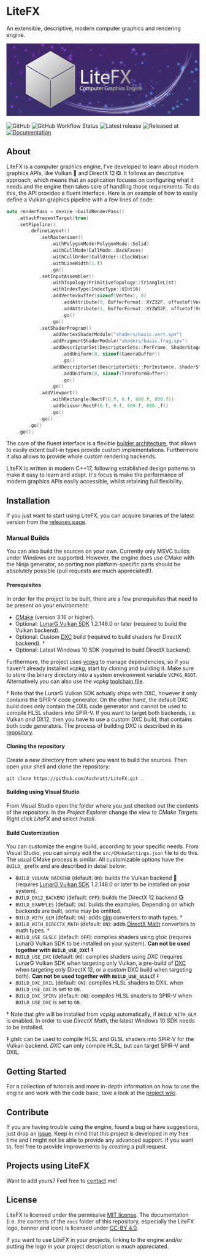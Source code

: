 # LiteFX

An extensible, descriptive, modern computer graphics and rendering engine.

<p align="center">
  <img src="/docs/img/banner_m.jpg">
</p>

![GitHub](https://img.shields.io/github/license/aschratt/litefx.svg) ![GitHub Workflow Status](https://img.shields.io/github/workflow/status/aschratt/litefx/release?label=Build) ![Latest release](https://img.shields.io/github/release/aschratt/litefx.svg) ![Released at](https://img.shields.io/github/release-date/aschratt/litefx.svg) [![Documentation](https://img.shields.io/badge/docs-gh--pages-70dcf4.svg)](https://litefx.github.io/docs/#/)

## About

LiteFX is a computer graphics engine, I've developed to learn about modern graphics APIs, like Vulkan 🌋 and DirectX 12 ❎. It follows an descriptive approach, which means that an application focuses on configuring what it needs and the engine then takes care of handling those requirements. To do this, the API provides a fluent interface. Here is an example of how to easily define a Vulkan graphics pipeline with a few lines of code:

```cxx
auto renderPass = device->buildRenderPass()
    .attachPresentTarget(true)
    .setPipeline()
        .defineLayout()
            .setRasterizer()
                .withPolygonMode(PolygonMode::Solid)
                .withCullMode(CullMode::BackFaces)
                .withCullOrder(CullOrder::ClockWise)
                .withLineWidth(1.f)
                .go()
            .setInputAssembler()
                .withTopology(PrimitiveTopology::TriangleList)
                .withIndexType(IndexType::UInt16)
                .addVertexBuffer(sizeof(Vertex), 0)
                    .addAttribute(0, BufferFormat::XYZ32F, offsetof(Vertex, Position))
                    .addAttribute(1, BufferFormat::XYZW32F, offsetof(Vertex, Color))
                    .go()
                .go()
            .setShaderProgram()
                .addVertexShaderModule("shaders/basic.vert.spv")
                .addFragmentShaderModule("shaders/basic.frag.spv")
                .addDescriptorSet(DescriptorSets::PerFrame, ShaderStage::Vertex | ShaderStage::Fragment)
                    .addUniform(0, sizeof(CameraBuffer))
                    .go()
                .addDescriptorSet(DescriptorSets::PerInstance, ShaderStage::Vertex)
                    .addUniform(0, sizeof(TransformBuffer))
                    .go()
                .go()
            .addViewport()
                .withRectangle(RectF(0.f, 0.f, 600.f, 800.f))
                .addScissor(RectF(0.f, 0.f, 600.f, 800.,f))
                .go()
            .go()
        .go()
    .go();
```

The core of the fluent interface is a flexible [builder architecture](https://github.com/Aschratt/LiteFX/wiki/builder-guide), that allows to easily extent built-in types provide custom implementations. Furthermore it also allows to provide whole custom rendering backends.

LiteFX is written in modern C++17, following established design patterns to make it easy to learn and adapt. It's focus is make the performance of modern graphics APIs easily accessible, whilst retaining full flexibility.

## Installation

If you just want to start using LiteFX, you can acquire binaries of the latest version from the [releases page](https://github.com/Aschratt/LiteFX/releases).

### Manual Builds

You can also build the sources on your own. Currently only MSVC builds under Windows are supported. However, the engine does use CMake with the Ninja generator, so porting non platform-specific parts should be absolutely possible (pull requests are much appreciated!).

#### Prerequisites

In order for the project to be built, there are a few prerequisites that need to be present on your environment:

- [CMake](https://cmake.org/download/) (version 3.16 or higher).
- Optional: [LunarG Vulkan SDK](https://vulkan.lunarg.com/) 1.2.148.0 or later (required to build the Vulkan backend).
- Optional: Custom [DXC](https://github.com/microsoft/DirectXShaderCompiler) build (required to build shaders for DirectX backend). †
- Optional: Latest Windows 10 SDK (required to build DirectX backend).

Furthermore, the project uses [vcpkg](https://github.com/microsoft/vcpkg) to manage dependencies, so if you haven't already installed *vcpkg*, start by cloning and building it. Make sure to store the binary directory into a system environment variable `VCPKG_ROOT`. Alternatively you can also use the *vcpkg* [toolchain file](https://github.com/microsoft/vcpkg/blob/master/docs/examples/installing-and-using-packages.md#cmake).

† Note that the LunarG Vulkan SDK actually ships with DXC, however it only contains the SPIR-V code generator. On the other hand, the default DXC build does only contain the DXIL code generator and cannot be used to compile HLSL shaders into SPIR-V. If you want to target both backends, i.e. Vulkan *and* DX12, then you have to use a custom DXC build, that contains both code generators. The process of building DXC is described in its [repository](https://github.com/microsoft/DirectXShaderCompiler).

#### Cloning the repository

Create a new directory from where you want to build the sources. Then open your shell and clone the repository:

    git clone https://github.com/Aschratt/LiteFX.git .

#### Building using Visual Studio

From Visual Studio open the folder where you just checked out the contents of the repository. In the *Project Explorer* change the view to *CMake Targets*. Right click *LiteFX* and select *Install*.

#### Build Customization

You can customize the engine build, according to your specific needs. From Visual Studio, you can simply edit the `src/CMakeSettings.json` file to do this. The usual CMake process is similar. All customizable options have the `BUILD_` prefix and are described in detail below:

- `BUILD_VULKAN_BACKEND` (default: `ON`): builds the Vulkan backend 🌋 (requires [LunarG Vulkan SDK](https://vulkan.lunarg.com/) 1.2.148.0 or later to be installed on your system).
- `BUILD_DX12_BACKEND` (default: `OFF`): builds the DirectX 12 backend ❎
- `BUILD_EXAMPLES` (default: `ON`): builds the examples. Depending on which backends are built, some may be omitted.
- `BUILD_WITH_GLM` (default: `ON`): adds [glm](https://glm.g-truc.net/0.9.9/index.html) converters to math types. †
- `BUILD_WITH_DIRECTX_MATH` (default: `ON`): adds [DirectX Math](https://github.com/microsoft/DirectXMath) converters to math types. †
- `BUILD_USE_GLSLC` (default: `OFF`): compiles shaders using *glslc* (requires LunarG Vulkan SDK to be installed on your system). **Can not be used together with `BUILD_USE_DXC`!** ‡
- `BUILD_USE_DXC` (default: `ON`): compiles shaders using *DXC* (requires LunarG Vulkan SDK when targeting only Vulkan, a pre-build of [DXC](https://github.com/microsoft/DirectXShaderCompiler/releases) when targeting only DirectX 12, or a custom DXC build when targeting both). **Can not be used together with `BUILD_USE_GLSLC`!** ‡
- `BUILD_DXC_DXIL` (default: `ON`): compiles HLSL shaders to DXIL when `BUILD_USE_DXC` is set to `ON`.
- `BUILD_DXC_SPIRV` (default: `ON`): compiles HLSL shaders to SPIR-V when `BUILD_USE_DXC` is set to `ON`.

† Note that *glm* will be installed from *vcpkg* automatically, if `BUILD_WITH_GLM` is enabled. In order to use *DirectX Math*, the latest Windows 10 SDK needs to be installed.

‡ *glslc* can be used to compile HLSL and GLSL shaders into SPIR-V for the Vulkan backend. *DXC* can only compile HLSL, but can target SPIR-V and DXIL.

## Getting Started

For a collection of tutorials and more in-depth information on how to use the engine and work with the code base, take a look at the [project wiki](https://github.com/Aschratt/LiteFX/wiki).

## Contribute

If you are having trouble using the engine, found a bug or have suggestions, just drop an [issue](https://github.com/Aschratt/LiteFX/issues). Keep in mind that this project is developed in my free time and I might not be able to provide any advanced support. If you want to, feel free to provide improvements by creating a pull request.

## Projects using LiteFX

<!-- Currently none, lol -->

Want to add yours? Feel free to [contact](mailto:litefx@aschratt.com?subject=[GitHub]%20LiteFX%20Project%20List) me!

## License

LiteFX is licensed under the permissive [MIT license](./LICENSE). The documentation (i.e. the contents of the `docs` folder of this repository, especially the LiteFX logo, banner and icon) is licensed under [CC-BY 4.0](https://creativecommons.org/licenses/by/4.0/).

If you want to use LiteFX in your projects, linking to the engine and/or putting the logo in your project description is much appreciated.
